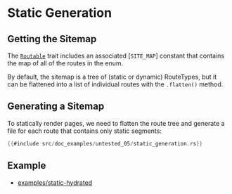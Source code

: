 # Static Generation

## Getting the Sitemap

The [`Routable`] trait includes an associated [`SITE_MAP`] constant that contains the map of all of the routes in the enum.

By default, the sitemap is a tree of (static or dynamic) RouteTypes, but it can be flattened into a list of individual routes with the `.flatten()` method.

## Generating a Sitemap

To statically render pages, we need to flatten the route tree and generate a file for each route that contains only static segments:

```rust
{{#include src/doc_examples/untested_05/static_generation.rs}}
```

## Example

- [examples/static-hydrated](https://github.com/DioxusLabs/dioxus/tree/v0.5/packages/fullstack/examples/static-hydrated)

[`Routable`]: https://docs.rs/dioxus-router/latest/dioxus_router/components/fn.Routable.html
